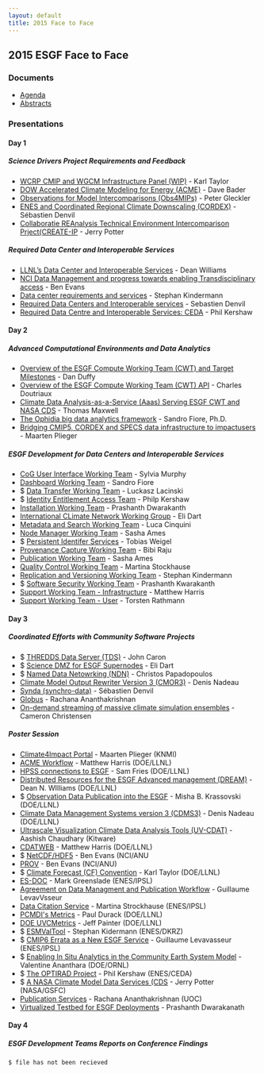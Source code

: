 ```yaml
---
layout: default
title: 2015 Face to Face
---
```


## 2015 ESGF Face to Face

### Documents

* [Agenda][agenda]
* [Abstracts][abstracts]

### Presentations

#### Day 1

##### Science Drivers Project Requirements and Feedback

* [WCRP CMIP and WGCM Infrastructure Panel (WIP)][35] - Karl Taylor
* [DOW Accelerated Climate Modeling for Energy (ACME)][58] - Dave Bader
* [Observations for Model Intercomparisons (Obs4MIPs)][47] - Peter Gleckler
* [ENES and Coordinated Regional Climate Downscaling (CORDEX)][65] - Sébastien Denvil
* [Collaboratie REAnalysis Technical Environment Intercomparison Prject(CREATE-IP][33] - Jerry Potter

##### Required Data Center and Interoperable Services

* [LLNL’s Data Center and Interoperable Services][60] - Dean Williams
* [NCI Data Management and progress towards enabling Transdisciplinary access][44] - Ben Evans
* [Data center requirements and services][67] - Stephan Kindermann
* [Required Data Centers and Interoperable services][63] - Sebastien Denvil
* [Required Data Centre and Interoperable Services: CEDA][49] - Phil Kershaw


#### Day 2

##### Advanced Computational Environments and Data Analytics

* [Overview of the ESGF Compute Working Team (CWT) and Target Milestones][54] - Dan Duffy
* [Overview of the ESGF Compute Working Team (CWT) API][50] - Charles Doutriaux
* [Climate Data Analysis-as-a-Service (Aaas) Serving ESGF CWT and NASA CDS][69] - Thomas Maxwell
* [The Ophidia big data analytics framework][57] - Sandro Fiore, Ph.D.
* [Bridging CMIP5, CORDEX and SPECS data infrastructure to impactusers][45] - Maarten Plieger

##### ESGF Development for Data Centers and Interoperable Services

* [CoG User Interface Working Team][76] - Sylvia Murphy
* [Dashboard Working Team][56] - Sandro Fiore
* $ [Data Transfer Working Team][#] - Luckasz Lacinski
* $ [Identity Entitlement Access Team][#] - Philp Kershaw
* [Installation Working Team][51] - Prashanth Dwarakanth
* [International CLimate Network Working Group][36] - Eli Dart
* [Metadata and Search Working Team][66] - Luca Cinquini
* [Node Manager Working Team][59] - Sasha Ames
* $ [Persistent Identifer Services][#] - Tobias Weigel
* [Provenance Capture Working Team][53] - Bibi Raju
* [Publication Working Team][61] - Sasha Ames
* [Quality Control Working Team][74] - Martina Stockhause
* [Replication and Versioning Working Team][37] - Stephan Kindermann
* $ [Software Security Working Team][3] - Prashanth Kwarakanth
* [Support Working Team - Infrastructure][41] - Matthew Harris
* [Support Working Team - User][71] - Torsten Rathmann


#### Day 3

##### Coordinated Efforts with Community Software Projects

* $ [THREDDS Data Server (TDS)][#] - John Caron
* $ [Science DMZ for ESGF Supernodes][#] - Eli Dart
* $ [Named Data Netowrking (NDN)][#] - Christos Papadopoulos
* [Climate Model Output Rewriter Version 3 (CMOR3)][46] - Denis Nadeau
* [Synda (synchro-data)][30] - Sébastien Denvil
* [Globus][55] - Rachana Ananthakrishnan
* [On-demand streaming of massive climate simulation ensembles][48] - Cameron Christensen

##### Poster Session

* [Climate4Impact Portal][7] - Maarten Plieger (KNMI)
* [ACME Workflow][3] - Matthew Harris (DOE/LLNL)
* [HPSS connections to ESGF][10] - Sam Fries (DOE/LLNL)
* [Distributed Resources for the ESGF Advanced management (DREAM)][9] - Dean N. WIlliams (DOE/LLNL)
* $ [Observation Data Publication into the ESGF][#] - Misha B. Krassovski (DOE/LLNL)
* [Climate Data Management Systems version 3 (CDMS3)][8] - Denis Nadeau (DOE/LLNL)
* [Ultrascale Visualization Climate Data Analysis Tools (UV-CDAT)][14] - Aashish Chaudhary (Kitware)
* [CDATWEB][1] - Matthew Harris (DOE/LLNL)
* $ [NetCDF/HDF5][#] - Ben Evans (NCI/ANU
* [PROV][4] - Ben Evans (NCI/ANU)
* $ [Climate Forecast (CF) Convention][#] - Karl Taylor (DOE/LLNL)
* [ES-DOC][2] - Mark Greenslade (ENES/IPSL)
* [Agreement on Data Managment and Publication Workflow][5] - Guillaume LevavVsseur
* [Data Citation Service][15] - Martina Strockhause (ENES/IPSL)
* [PCMDI's Metrics][6] - Paul Durack (DOE/LLNL)
* [DOE UVCMetrics][11] - Jeff Painter (DOE/LLNL)
* $ [ESMValTool][#] - Stephan Kidermann (ENES/DKRZ)
* $ [CMIP6 Errata as a New ESGF Service][#] - Guillaume Levavasseur (ENES/IPSL)
* $ [Enabling In Situ Analytics in the Community Earth System Model][#] - Valentine Ananthara (DOE/ORNL)
* $ [The OPTIRAD Project][#] - Phil Kershaw (ENES/CEDA)
* $ [A NASA Climate Model Data Services (CDS][#] - Jerry Potter (NASA/GSFC) 
* [Publication Services][12] - Rachana Ananthakrishnan (UOC)
* [Virtualized Testbed for ESGF Deployments][13] - Prashanth Dwarakanath


#### Day 4

##### ESGF Development Teams Reports on Conference Findings

`$ file has not been recieved`


[agenda]: {{site.url}}/media/pdf/2015-ESGF-Agenda.pdf 
[abstracts]: {{site.url}}/media/pdf/2015-ESGF-Abstacts.pdf 

 [#]: #
 [1]: {{site.url}}/media/2015-F2F/Posters/ACME_CDATWEB.pdf
 [2]: {{site.url}}/media/2015-F2F/Posters/Earth-System-Documentation-(ES-DOC)-Preparations-for-CMIP6.pdf
 [3]: {{site.url}}/media/2015-F2F/Posters/ACME_Dashboard.pdf
 [4]: {{site.url}}/media/2015-F2F/Posters/Enhance-Reusability-and-Reproducibility-using-NCI-Provenance-Capturing-System.pdf
 [5]: {{site.url}}/media/2015-F2F/Posters/Agreement-on-data-management-and-ESGF-publication-workflow.pdf
 [6]: {{site.url}}/media/2015-F2F/Posters/Next-Generation-Objective-Testing-of-Climate-Models-Using-UV-CDAT-and-ESGF.pdf
 [7]: {{site.url}}/media/2015-F2F/Posters/Bridging-SPECS-CMIP5-and-CORDEX-data-to-impact-users.pdf
 [8]: {{site.url}}/media/2015-F2F/Posters/Parallelizing-the-Climate-Data-Management-System-version-3-(CDMS).pdf
 [9]: {{site.url}}/media/2015-F2F/Posters/DREAM-Distributed-Resources-for-the-ESGF-Advanced-Management.pdf
[10]: {{site.url}}/media/2015-F2F/Posters/Touching-BASE-Connecting-ESGF-to-HPSS.pdf
[11]: {{site.url}}/media/2015-F2F/Posters/UVCMetrics-Improved-Diagnostics.pdf
[12]: {{site.url}}/media/2015-F2F/Posters/ESGF-Publication.pdf
[13]: {{site.url}}/media/2015-F2F/Posters/VIRTUALIZED-TESTBED-FOR-ESGF-DEPLOYMENTS.pdf
[14]: {{site.url}}/media/2015-F2F/Posters/ESGF-UVCDAT.pdf
[15]: {{site.url}}/media/2015-F2F/Posters/Data-Citation-Service.pdf

[30]: {{site.url}}/media/2015-F2F/Presentations/2015-12-10-ESGF-F2F-SYNDA.pdf
[31]: {{site.url}}/media/2015-F2F/Presentations/F2F_WPS_doutriaux.pptx
[32]: {{site.url}}/media/2015-F2F/Presentations/2015-esgf-f2f-idea-wt-climate-impacts-portal-oauth2.mov
[33]: {{site.url}}/media/2015-F2F/Presentations/Jerry_Potter_ESGF_F2F_CREATE.pptx
[34]: {{site.url}}/media/2015-F2F/Presentations/2015-esgf-f2f-idea-wt.pptx
[35]: {{site.url}}/media/2015-F2F/Presentations/Karl_Taylor_ESGF_F2F_CMIP6.pdf
[36]: {{site.url}}/media/2015-F2F/Presentations/20151209-dart-icnwg-v3.pptx
[37]: {{site.url}}/media/2015-F2F/Presentations/Kindermann-ESGF-2015-replication-versioning-WG.pptx
[38]: {{site.url}}/media/2015-F2F/Presentations/20151210-dart-dmz-esgf-v3.pptx
[39]: {{site.url}}/media/2015-F2F/Presentations/LLNLs-Data-Center-and-Interoperable-Services.pdf
[40]: {{site.url}}/media/2015-F2F/Presentations/2015_ESGF_Ophidia_pub.pdf
[41]: {{site.url}}/media/2015-F2F/Presentations/MATTHEW_BENJAMIN_HARRIS_esgf-swt-2015-final.pptx
[42]: {{site.url}}/media/2015-F2F/Presentations/ACME-Ambitions-and-Status-Vision-Goals-and-Reality.pdf
[43]: {{site.url}}/media/2015-F2F/Presentations/MaartenPlieger_ESGFF2F2015_WPS_Climate4Impact_ISENES2.pptx
[44]: {{site.url}}/media/2015-F2F/Presentations/Ben-Evans-ESGF_F2F_NCI.pptx
[45]: {{site.url}}/media/2015-F2F/Presentations/Maarten_Plieger_ESGF_F2F_Climate4Impact.pptx
[46]: {{site.url}}/media/2015-F2F/Presentations/CMOR3_DenisNadeau_Thursday_am.pptx
[47]: {{site.url}}/media/2015-F2F/Presentations/Peter_Gleckler_ESGF_F2F_obs4mips.pptx
[48]: {{site.url}}/media/2015-F2F/Presentations/Cameron-Christensen_UVCDAT_F2F_2015-small.pptx
[49]: {{site.url}}/media/2015-F2F/Presentations/Phil-Kershaw_ESGF_F2F_CEDA.pptx
[50]: {{site.url}}/media/2015-F2F/Presentations/Charles_Doutriaux_F2F_WPS.pptx
[51]: {{site.url}}/media/2015-F2F/Presentations/Prashant-D.-iwt.pdf
[52]: {{site.url}}/media/2015-F2F/Presentations/Climate-Model-Output-Rewrite-CMOR.pdf
[53]: {{site.url}}/media/2015-F2F/Presentations/Provenance-Research_Raju.pptx
[54]: {{site.url}}/media/2015-F2F/Presentations/Dan_Duffy_ESGF_F2F_CWT.pptx
[55]: {{site.url}}/media/2015-F2F/Presentations/Rachana_Ananthakrishnan_151210_ESGF_Globus_ESGF_F2F.pptx
[56]: {{site.url}}/media/2015-F2F/Presentations/Dashboard.pdf
[57]: {{site.url}}/media/2015-F2F/Presentations/Sandro_Fiore_ESGF_F2F_Ophidia.pptx
[58]: {{site.url}}/media/2015-F2F/Presentations/Dave_Bader_ESGF_F2F_ACME.pptx.pdf
[59]: {{site.url}}/media/2015-F2F/Presentations/Sasha-Node-Manager-F2F-2015.pptx
[60]: {{site.url}}/media/2015-F2F/Presentations/Dean-Williams-ESGF_F2F_LLNL.pptx
[61]: {{site.url}}/media/2015-F2F/Presentations/Sasha-Publication-F2F-2015.pptx
[62]: {{site.url}}/media/2015-F2F/Presentations/ESGF-2015-Duffy-Presentation.pptx
[63]: {{site.url}}/media/2015-F2F/Presentations/Sebastien-Denvil-ESGF_F2F_IPSL.pdf
[64]: {{site.url}}/media/2015-F2F/Presentations/ESGF-2015-dkrz-data-center.pdf
[65]: {{site.url}}/media/2015-F2F/Presentations/Sebastien_Denvil_ESGF_F2F_IS-ENES.pdf
[66]: {{site.url}}/media/2015-F2F/Presentations/ESGF-METADATA-&-SEARCH-Working-Team-(ESGF-MSWT)-Progress-update-&-future-roadmap.pdf
[67]: {{site.url}}/media/2015-F2F/Presentations/Stephan-Kindermann-ESGF-F2F_DKRZ.pptx
[68]: {{site.url}}/media/2015-F2F/Presentations/ESGF-User-Interface-Working-Team-(ESGF-UIWT)-Progress-update-&-future-roadmap.pdf
[69]: {{site.url}}/media/2015-F2F/Presentations/Thomas_Maxwell_ESGF_F2F_AnalyticServices.pptx
[70]: {{site.url}}/media/2015-F2F/Presentations/ESGF-UserWorkingTeam.pptx
[71]: {{site.url}}/media/2015-F2F/Presentations/User-Support-Working-Team.pdf
[72]: {{site.url}}/media/2015-F2F/Presentations/ESGF-present.pdf
[73]: {{site.url}}/media/2015-F2F/Presentations/esgf-conference-2015-ESGF-PID-Services-for-CMIP6.pptx
[74]: {{site.url}}/media/2015-F2F/Presentations/ESGF2015_QCWT_stockhause.pptx
[75]: {{site.url}}/media/2015-F2F/Presentations/esgf-papadopoulos.pptx
[76]: {{site.url}}/media/2015-F2F/Presentations/ESGF_F2F_2015_CoG_Cinquini.pdf
[77]: {{site.url}}/media/2015-F2F/Presentations/esgf-swt-2015.pdf
[78]: {{site.url}}/media/2015-F2F/Presentations/ESGF_F2F_2015_Search_Cinquini.pdf
[79]: {{site.url}}/media/2015-F2F/Presentations/iwt.pdf
[80]: {{site.url}}/media/2015-F2F/Presentations/ESGF_Presentation_Lukasz_Lacinski.pdf
[81]: {{site.url}}/media/2015-F2F/Presentations/secteam.pdf
